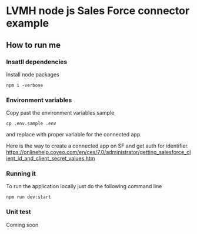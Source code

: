 # LVMH node js Sales Force connector example

## How to run me

### Insatll dependencies

Install node packages
```
npm i -verbose
```

### Environment variables

Copy past the environment variables sample 

```
cp .env.sample .env
```

and replace with proper variable for the connected app.

Here is the way to create a connected app on SF and get auth for identifier.
https://onlinehelp.coveo.com/en/ces/7.0/administrator/getting_salesforce_client_id_and_client_secret_values.htm

### Running it

To run the application locally just do the following command line

```
npm run dev:start
```

### Unit test 

Coming soon